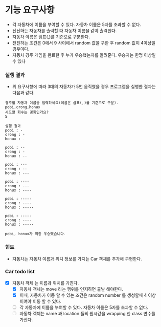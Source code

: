 # 기능 요구사항
- 각 자동차에 이름을 부여할 수 있다. 자동차 이름은 5자를 초과할 수 없다.
- 전진하는 자동차를 출력할 때 자동차 이름을 같이 출력한다.
- 자동차 이름은 쉼표(,)를 기준으로 구분한다.
- 전진하는 조건은 0에서 9 사이에서 random 값을 구한 후 random 값이 4이상일 경우이다.
- 자동차 경주 게임을 완료한 후 누가 우승했는지를 알려준다. 우승자는 한명 이상일 수 있다

### 실행 결과
- 위 요구사항에 따라 3대의 자동차가 5번 움직였을 경우 프로그램을 실행한 결과는 다음과 같다.

```text
경주할 자동차 이름을 입력하세요(이름은 쉼표(,)를 기준으로 구분).
pobi,crong,honux
시도할 회수는 몇회인가요?
5

실행 결과
pobi : -
crong : -
honux : -

pobi : --
crong : -
honux : --

pobi : ---
crong : --
honux : ---

pobi : ----
crong : ---
honux : ----

pobi : -----
crong : ----
honux : -----

pobi : -----
crong : ----
honux : -----

pobi, honux가 최종 우승했습니다.
```

### 힌트
- 자동차는 자동차 이름과 위치 정보를 가지는 Car 객체를 추가해 구현한다.

### Car todo list
- [x] 자동차 객체 는 이름과 위치를 가진다.
  - [x] 자동차 객체는 move 라는 행위를 인지하면 출발 해야한다.
  - [x] 이때, 자동차가 이동 할 수 있는 조건은 random number 를 생성할때 4 이상이여야 이동 할 수 있다.
  - [ ] 각 자동차에 이름을 부여할 수 있다. 자동차 이름은 5자를 초과할 수 없다.
  - [ ] 자동차 객체는 name 과 location 들의 원시값을 wrapping 한 class 변수를 가진다.
